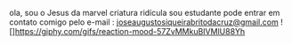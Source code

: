 ola, sou o Jesus da marvel criatura ridícula 
sou estudante 
pode entrar em contato comigo pelo e-mail : joseaugustosiqueirabritodacruz@gmail.com
![]https://giphy.com/gifs/reaction-mood-57ZvMMkuBIVMlU88Yh

